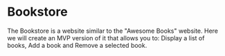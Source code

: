 # Bookstore
The Bookstore is a website similar to the "Awesome Books" website. Here we will create an MVP version of it that allows you to:  Display a list of books, Add a book and Remove a selected book.
